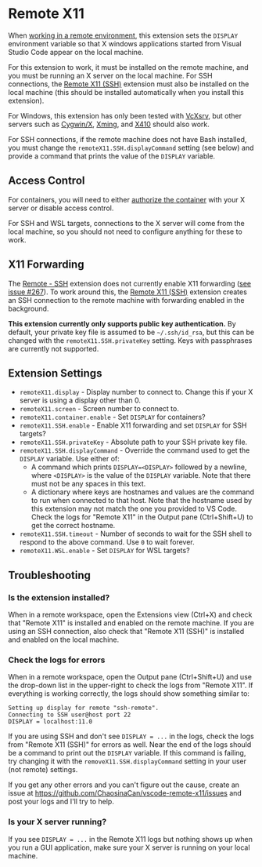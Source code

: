 # Remote X11

When [working in a remote environment](https://code.visualstudio.com/docs/remote/remote-overview),
this extension sets the `DISPLAY` environment variable so that X windows
applications started from Visual Studio Code appear on the local machine.

For this extension to work, it must be installed on the remote machine, and you
must be running an X server on the local machine. For SSH connections, the
[Remote X11 (SSH)](https://marketplace.visualstudio.com/items?itemName=spadin.remote-x11-ssh)
extension must also be installed on the local machine (this should be installed
automatically when you install this extension).

For Windows, this extension has only been tested with [VcXsrv](https://sourceforge.net/projects/vcxsrv/),
but other servers such as [Cygwin/X](https://x.cygwin.com/), [Xming](http://www.straightrunning.com/XmingNotes/),
and [X410](https://token2shell.com/x410/) should also work.

For SSH connections, if the remote machine does not have Bash installed, you
must change the `remoteX11.SSH.displayCommand` setting (see below) and provide
a command that prints the value of the `DISPLAY` variable.

## Access Control

For containers, you will need to either [authorize the container](https://en.wikipedia.org/wiki/X_Window_authorization)
with your X server or disable access control.

For SSH and WSL targets, connections to the X server will come from the local
machine, so you should not need to configure anything for these to work.

## X11 Forwarding

The [Remote - SSH](https://code.visualstudio.com/docs/remote/ssh) extension does
not currently enable X11 forwarding ([see issue #267](https://github.com/microsoft/vscode-remote-release/issues/267)).
To work around this, the [Remote X11 (SSH)](https://marketplace.visualstudio.com/items?itemName=spadin.remote-x11-ssh)
extension creates an SSH connection to the remote machine with forwarding
enabled in the background.

**This extension currently only supports public key authentication.** By default,
your private key file is assumed to be `~/.ssh/id_rsa`, but this can be changed
with the `remoteX11.SSH.privateKey` setting. Keys with passphrases are currently
not supported.

## Extension Settings

* `remoteX11.display` - Display number to connect to. Change this if your X server
	is using a display other than 0.
* `remoteX11.screen` - Screen number to connect to.
* `remoteX11.container.enable` - Set `DISPLAY` for containers?
* `remoteX11.SSH.enable` - Enable X11 forwarding and set `DISPLAY` for SSH targets?
* `remoteX11.SSH.privateKey` - Absolute path to your SSH private key file.
* `remoteX11.SSH.displayCommand` - Override the command used to get the `DISPLAY` variable. Use either of:
	* A command which prints `DISPLAY=<DISPLAY>` followed by a newline, where `<DISPLAY>` is the
		value of the `DISPLAY` variable. Note that there must not be any spaces in this text.
	* A dictionary where keys are hostnames and values are the command to run when connected to that host.
		Note that the hostname used by this extension may not match the one you provided to VS Code.
		Check the logs for "Remote X11" in the Output pane (Ctrl+Shift+U) to get the correct hostname.
* `remoteX11.SSH.timeout` - Number of seconds to wait for the SSH shell to respond to the above command.
	Use `0` to wait forever.
* `remoteX11.WSL.enable` - Set `DISPLAY` for WSL targets?

## Troubleshooting

### Is the extension installed?

When in a remote workspace, open the Extensions view (Ctrl+X) and check that
"Remote X11" is installed and enabled on the remote machine. If you are using an
SSH connection, also check that "Remote X11 (SSH)" is installed and enabled on
the local machine.

### Check the logs for errors

When in a remote workspace, open the Output pane (Ctrl+Shift+U) and use the
drop-down list in the upper-right to check the logs from "Remote X11". If
everything is working correctly, the logs should show something similar to:

```
Setting up display for remote "ssh-remote".
Connecting to SSH user@host port 22
DISPLAY = localhost:11.0
```

If you are using SSH and don't see `DISPLAY = ...` in the logs, check the logs
from "Remote X11 (SSH)" for errors as well. Near the end of the logs should be
a command to print out the `DISPLAY` variable. If this command is failing, try
changing it with the `removeX11.SSH.displayCommand` setting in your user (not
remote) settings.

If you get any other errors and you can't figure out the cause, create an issue
at https://github.com/ChaosinaCan/vscode-remote-x11/issues and post your logs
and I'll try to help.

### Is your X server running?

If you see `DISPLAY = ...` in the Remote X11 logs but nothing shows up when you
run a GUI application, make sure your X server is running on your local machine.
